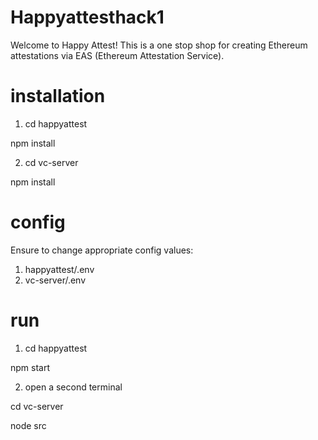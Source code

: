 # Happyattesthack1
 Welcome to Happy Attest! This is a one stop shop for creating Ethereum attestations via EAS (Ethereum Attestation Service).  
 
# installation

1.  cd happyattest  

npm install  


2.  cd vc-server  

npm install  

# config

Ensure to change appropriate config values:  

1.  happyattest/.env
2.  vc-server/.env

# run

1. cd happyattest  

npm start  

2. open a second terminal  

cd vc-server  

node src  

